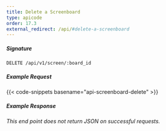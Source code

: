 ```yaml
---
title: Delete a Screenboard
type: apicode
order: 17.3
external_redirect: /api/#delete-a-screenboard
---
```


##### Signature
`DELETE /api/v1/screen/:board_id`
##### Example Request
{{< code-snippets basename="api-screenboard-delete" >}}
##### Example Response
*This end point does not return JSON on successful requests.*